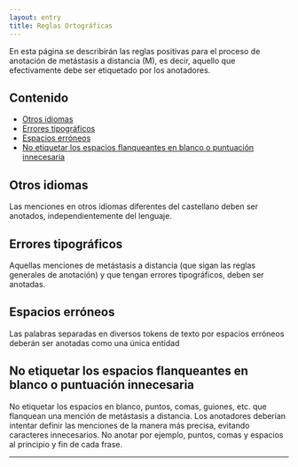 ```yaml
---
layout: entry
title: Reglas Ortográficas
---
```


En esta página se describirán las reglas positivas para el proceso de anotación de metástasis a distancia (M), es decir, aquello que efectivamente debe ser etiquetado por los anotadores. 

## Contenido

* [Otros idiomas](#Otros-idiomas)
* [Errores tipográficos](#errores-tipográficos)
* [Espacios erróneos](#espacios-erróneos)
* [No etiquetar los espacios flanqueantes en blanco o puntuación innecesaria](#no-etiquetar-los-espacios-flanqueantes-en-blanco-o-puntuación-innecesaria)

## Otros idiomas

Las menciones en otros idiomas diferentes del castellano deben ser anotados, independientemente del lenguaje.

## Errores tipográficos

Aquellas menciones de metástasis a distancia (que sigan las reglas generales de anotación) y que tengan errores tipográficos, deben ser anotadas.

## Espacios erróneos

Las palabras separadas en diversos tokens de texto por espacios erróneos deberán ser anotadas como una única entidad


## No etiquetar los espacios flanqueantes en blanco o puntuación innecesaria

No etiquetar los espacios en blanco, puntos, comas, guiones, etc. que flanquean una mención de metástasis a distancia. Los anotadores deberían intentar definir las menciones de la manera más precisa, evitando caracteres innecesarios. No anotar por ejemplo, puntos, comas y espacios al principio y fin de cada frase.

------------------------------------------------------------------------------

[Markdown]: http://daringfireball.net/projects/markdown/
[Stanford dependency]: http://nlp.stanford.edu/software/stanford-dependencies.shtml
[CoNLL-X]: http://ilk.uvt.nl/conll/#dataformat
[CoNLL-U]: http://universaldependencies.github.io/docs/format.html
[.ann standoff]: http://brat.nlplab.org/standoff.html
[SVG]: http://en.wikipedia.org/wiki/Scalable_Vector_Graphics
[Jekyll]: http://jekyllrb.com/
[brat]: http://brat.nlplab.org
[Liquid]: http://wiki.shopify.com/Liquid
[Git]: http://git-scm.com
[GitHub]: http://github.com
[Annodoc repository]: https://github.com/spyysalo/annodoc
[CSS]: http://en.wikipedia.org/wiki/Cascading_Style_Sheets
[YAML]: http://yaml.org/
